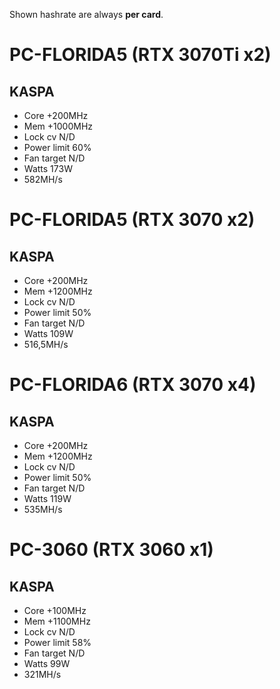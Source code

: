 Shown hashrate are always **per card**.

# PC-FLORIDA5 (RTX 3070Ti x2)
## KASPA

- Core +200MHz
- Mem +1000MHz
- Lock cv N/D
- Power limit 60%
- Fan target N/D
- Watts 173W
- 582MH/s

# PC-FLORIDA5 (RTX 3070 x2)
## KASPA

- Core +200MHz
- Mem +1200MHz
- Lock cv N/D
- Power limit 50%
- Fan target N/D
- Watts 109W
- 516,5MH/s

# PC-FLORIDA6 (RTX 3070 x4)
## KASPA

- Core +200MHz
- Mem +1200MHz
- Lock cv N/D
- Power limit 50%
- Fan target N/D
- Watts 119W
- 535MH/s

# PC-3060 (RTX 3060 x1)
## KASPA

- Core +100MHz
- Mem +1100MHz
- Lock cv N/D
- Power limit 58%
- Fan target N/D
- Watts 99W
- 321MH/s